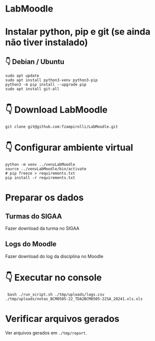 # LabMoodle

# Instalar python, pip e git (se ainda não tiver instalado)

## 👇️ Debian / Ubuntu
```
sudo apt update
sudo apt install python3-venv python3-pip
python3 -m pip install --upgrade pip
sudo apt install git-all
```

# 👇️ Download LabMoodle
```
git clone git@github.com:fzampirolli/LabMoodle.git
```

# 👇️ Configurar ambiente virtual 
```
python -m venv ../venvLabMoodle
source ../venvLabMoodle/bin/activate
# pip freeze > requirements.txt
pip install -r requirements.txt
```

# Preparar os dados

## Turmas do SIGAA

Fazer download da turma no SIGAA

## Logs do Moodle

Fazer download do log da disciplina no Moodle


# 👇️ Executar no console
```
 bash ./run_script.sh ./tmp/uploads/logs.csv ./tmp/uploads/notas_BCM0505-22_TDA2BCM0505-22SA_20241.xls.xls
```

# Verificar arquivos gerados

Ver arquivos gerados em `./tmp/report`.